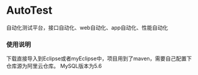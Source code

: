 # AutoTest
自动化测试平台，接口自动化、web自动化、app自动化、性能自动化

### 使用说明
下载直接导入到Eclipse或者myEclipse中，项目用到了maven，需要自己配置下仓库源为阿里云仓库。
MySQL版本为5.6
